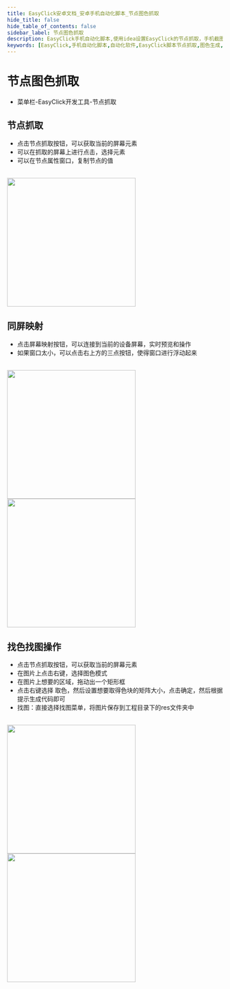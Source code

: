 ```yaml
---
title: EasyClick安卓文档_安卓手机自动化脚本_节点图色抓取
hide_title: false
hide_table_of_contents: false
sidebar_label: 节点图色抓取
description: EasyClick手机自动化脚本,使用idea设置EasyClick的节点抓取，手机截图，图色生成
keywords: [EasyClick,手机自动化脚本,自动化软件,EasyClick脚本节点抓取,图色生成,图色生成]
---
```


# 节点图色抓取
- 菜单栏-EasyClick开发工具-节点抓取
## 节点抓取
- 点击节点抓取按钮，可以获取当前的屏幕元素
- 可以在抓取的屏幕上进行点击，选择元素
- 可以在节点属性窗口，复制节点的值
<br/>
<img src='/androidimg/node-1.jpg' width='300' />

## 同屏映射
 
 - 点击屏幕映射按钮，可以连接到当前的设备屏幕，实时预览和操作
 - 如果窗口太小，可以点击右上方的三点按钮，使得窗口进行浮动起来
 <br/>
 <img src='/androidimg/screen-1.jpg' width='300' />
 <br/>
 <img src='/androidimg/screen-2.jpg' width='300' />

 
## 找色找图操作
- 点击节点抓取按钮，可以获取当前的屏幕元素
- 在图片上点击右键，选择图色模式
- 在图片上想要的区域，拖动出一个矩形框
- 点击右键选择 取色，然后设置想要取得色块的矩阵大小，点击确定，然后根据提示生成代码即可
- 找图：直接选择找图菜单，将图片保存到工程目录下的res文件夹中

 <br/>
 <img src='/androidimg/imagecolor-1.jpg' width='300' />
 <br/>
 <img src='/androidimg/imagecolor-2.png' width='300' />

